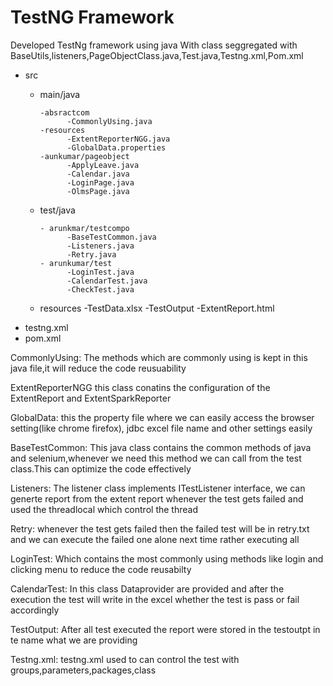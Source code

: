 # TestNG Framework
Developed TestNg framework using java With class seggregated with BaseUtils,listeners,PageObjectClass.java,Test.java,Testng.xml,Pom.xml

- src
  - main/java
    
        -absractcom
              -CommonlyUsing.java
        -resources
              -ExtentReporterNGG.java
              -GlobalData.properties
        -aunkumar/pageobject
              -ApplyLeave.java
              -Calendar.java
              -LoginPage.java
              -OlmsPage.java
  - test/java

        - arunkmar/testcompo
              -BaseTestCommon.java
              -Listeners.java
              -Retry.java
        - arunkumar/test
              -LoginTest.java
              -CalendarTest.java
              -CheckTest.java
  - resources
        -TestData.xlsx
  -TestOutput
       -ExtentReport.html
- testng.xml
- pom.xml

  
CommonlyUsing:
           The methods which are commonly using is kept in this java file,it will reduce the code reusuability
           
ExtentReporterNGG
           this class conatins the configuration of the ExtentReport and ExtentSparkReporter 

GlobalData:
           this the property file where we can easily access the browser setting(like chrome firefox), jdbc excel file name and other settings easily 

BaseTestCommon:
           This java class contains the common methods of java and selenium,whenever we need this method we can call from the test class.This can optimize the code effectively

Listeners:
          The listener class implements  ITestListener interface, we can generte report from the extent report whenever the test gets failed and used the threadlocal which control the thread

Retry:
        whenever the test gets failed then the failed test will be in retry.txt and we can execute the failed one alone next time rather executing all

LoginTest:
        Which contains the most commonly using methods like login and clicking menu to reduce the code reusabilty 

CalendarTest:
        In this class Dataprovider are provided and after the execution the test will write in the excel whether the test is pass or fail accordingly 

TestOutput:
        After all test executed the report were stored in the testoutpt in te name what we are providing

Testng.xml:
        testng.xml used to can control the test with groups,parameters,packages,class
     


